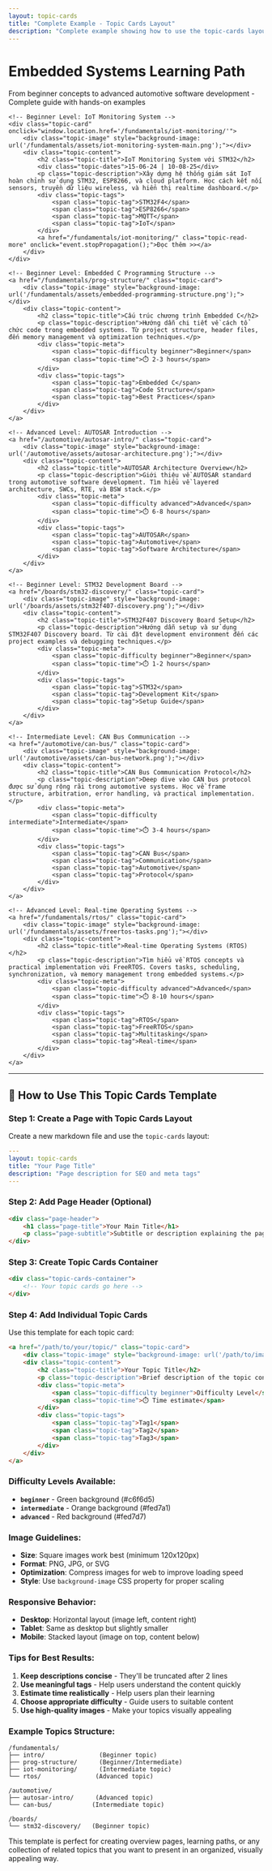 ```yaml
---
layout: topic-cards
title: "Complete Example - Topic Cards Layout"
description: "Complete example showing how to use the topic-cards layout with multiple cards, different difficulty levels, and proper metadata"
---
```


<div class="page-header">
    <h1 class="page-title">Embedded Systems Learning Path</h1>
    <p class="page-subtitle">From beginner concepts to advanced automotive software development - Complete guide with hands-on examples</p>
</div>

<div class="topic-cards-container">
    
    <!-- Beginner Level: IoT Monitoring System -->
    <div class="topic-card" onclick="window.location.href='/fundamentals/iot-monitoring/'">
        <div class="topic-image" style="background-image: url('/fundamentals/assets/iot-monitoring-system-main.png');"></div>
        <div class="topic-content">
            <h2 class="topic-title">IoT Monitoring System với STM32</h2>
            <div class="topic-dates">15-06-24 | 10-08-25</div>
            <p class="topic-description">Xây dựng hệ thống giám sát IoT hoàn chỉnh sử dụng STM32, ESP8266, và cloud platform. Học cách kết nối sensors, truyền dữ liệu wireless, và hiển thị realtime dashboard.</p>
            <div class="topic-tags">
                <span class="topic-tag">STM32F4</span>
                <span class="topic-tag">ESP8266</span>
                <span class="topic-tag">MQTT</span>
                <span class="topic-tag">IoT</span>
            </div>
            <a href="/fundamentals/iot-monitoring/" class="topic-read-more" onclick="event.stopPropagation();">Đọc thêm >></a>
        </div>
    </div>
    
    <!-- Beginner Level: Embedded C Programming Structure -->
    <a href="/fundamentals/prog-structure/" class="topic-card">
        <div class="topic-image" style="background-image: url('/fundamentals/assets/embedded-programming-structure.png');"></div>
        <div class="topic-content">
            <h2 class="topic-title">Cấu trúc chương trình Embedded C</h2>
            <p class="topic-description">Hướng dẫn chi tiết về cách tổ chức code trong embedded systems. Từ project structure, header files, đến memory management và optimization techniques.</p>
            <div class="topic-meta">
                <span class="topic-difficulty beginner">Beginner</span>
                <span class="topic-time">⏱️ 2-3 hours</span>
            </div>
            <div class="topic-tags">
                <span class="topic-tag">Embedded C</span>
                <span class="topic-tag">Code Structure</span>
                <span class="topic-tag">Best Practices</span>
            </div>
        </div>
    </a>
    
    <!-- Advanced Level: AUTOSAR Introduction -->
    <a href="/automotive/autosar-intro/" class="topic-card">
        <div class="topic-image" style="background-image: url('/automotive/assets/autosar-architecture.png');"></div>
        <div class="topic-content">
            <h2 class="topic-title">AUTOSAR Architecture Overview</h2>
            <p class="topic-description">Giới thiệu về AUTOSAR standard trong automotive software development. Tìm hiểu về layered architecture, SWCs, RTE, và BSW stack.</p>
            <div class="topic-meta">
                <span class="topic-difficulty advanced">Advanced</span>
                <span class="topic-time">⏱️ 6-8 hours</span>
            </div>
            <div class="topic-tags">
                <span class="topic-tag">AUTOSAR</span>
                <span class="topic-tag">Automotive</span>
                <span class="topic-tag">Software Architecture</span>
            </div>
        </div>
    </a>
    
    <!-- Beginner Level: STM32 Development Board -->
    <a href="/boards/stm32-discovery/" class="topic-card">
        <div class="topic-image" style="background-image: url('/boards/assets/stm32f407-discovery.png');"></div>
        <div class="topic-content">
            <h2 class="topic-title">STM32F407 Discovery Board Setup</h2>
            <p class="topic-description">Hướng dẫn setup và sử dụng STM32F407 Discovery board. Từ cài đặt development environment đến các project examples và debugging techniques.</p>
            <div class="topic-meta">
                <span class="topic-difficulty beginner">Beginner</span>
                <span class="topic-time">⏱️ 1-2 hours</span>
            </div>
            <div class="topic-tags">
                <span class="topic-tag">STM32</span>
                <span class="topic-tag">Development Kit</span>
                <span class="topic-tag">Setup Guide</span>
            </div>
        </div>
    </a>
    
    <!-- Intermediate Level: CAN Bus Communication -->
    <a href="/automotive/can-bus/" class="topic-card">
        <div class="topic-image" style="background-image: url('/automotive/assets/can-bus-network.png');"></div>
        <div class="topic-content">
            <h2 class="topic-title">CAN Bus Communication Protocol</h2>
            <p class="topic-description">Deep dive vào CAN bus protocol được sử dụng rộng rãi trong automotive systems. Học về frame structure, arbitration, error handling, và practical implementation.</p>
            <div class="topic-meta">
                <span class="topic-difficulty intermediate">Intermediate</span>
                <span class="topic-time">⏱️ 3-4 hours</span>
            </div>
            <div class="topic-tags">
                <span class="topic-tag">CAN Bus</span>
                <span class="topic-tag">Communication</span>
                <span class="topic-tag">Automotive</span>
                <span class="topic-tag">Protocol</span>
            </div>
        </div>
    </a>
    
    <!-- Advanced Level: Real-time Operating Systems -->
    <a href="/fundamentals/rtos/" class="topic-card">
        <div class="topic-image" style="background-image: url('/fundamentals/assets/freertos-tasks.png');"></div>
        <div class="topic-content">
            <h2 class="topic-title">Real-time Operating Systems (RTOS)</h2>
            <p class="topic-description">Tìm hiểu về RTOS concepts và practical implementation với FreeRTOS. Covers tasks, scheduling, synchronization, và memory management trong embedded systems.</p>
            <div class="topic-meta">
                <span class="topic-difficulty advanced">Advanced</span>
                <span class="topic-time">⏱️ 8-10 hours</span>
            </div>
            <div class="topic-tags">
                <span class="topic-tag">RTOS</span>
                <span class="topic-tag">FreeRTOS</span>
                <span class="topic-tag">Multitasking</span>
                <span class="topic-tag">Real-time</span>
            </div>
        </div>
    </a>

</div>

---

## 📖 How to Use This Topic Cards Template

### Step 1: Create a Page with Topic Cards Layout

Create a new markdown file and use the `topic-cards` layout:

```yaml
---
layout: topic-cards
title: "Your Page Title"
description: "Page description for SEO and meta tags"
---
```

### Step 2: Add Page Header (Optional)

```html
<div class="page-header">
    <h1 class="page-title">Your Main Title</h1>
    <p class="page-subtitle">Subtitle or description explaining the page content</p>
</div>
```

### Step 3: Create Topic Cards Container

```html
<div class="topic-cards-container">
    <!-- Your topic cards go here -->
</div>
```

### Step 4: Add Individual Topic Cards

Use this template for each topic card:

```html
<a href="/path/to/your/topic/" class="topic-card">
    <div class="topic-image" style="background-image: url('/path/to/image.png');"></div>
    <div class="topic-content">
        <h2 class="topic-title">Your Topic Title</h2>
        <p class="topic-description">Brief description of the topic content that will be truncated after 2 lines...</p>
        <div class="topic-meta">
            <span class="topic-difficulty beginner">Difficulty Level</span>
            <span class="topic-time">⏱️ Time estimate</span>
        </div>
        <div class="topic-tags">
            <span class="topic-tag">Tag1</span>
            <span class="topic-tag">Tag2</span>
            <span class="topic-tag">Tag3</span>
        </div>
    </div>
</a>
```

### Difficulty Levels Available:

- **`beginner`** - Green background (#c6f6d5)
- **`intermediate`** - Orange background (#fed7a1)  
- **`advanced`** - Red background (#fed7d7)

### Image Guidelines:

- **Size**: Square images work best (minimum 120x120px)
- **Format**: PNG, JPG, or SVG
- **Optimization**: Compress images for web to improve loading speed
- **Style**: Use `background-image` CSS property for proper scaling

### Responsive Behavior:

- **Desktop**: Horizontal layout (image left, content right)
- **Tablet**: Same as desktop but slightly smaller
- **Mobile**: Stacked layout (image on top, content below)

### Tips for Best Results:

1. **Keep descriptions concise** - They'll be truncated after 2 lines
2. **Use meaningful tags** - Help users understand the content quickly  
3. **Estimate time realistically** - Help users plan their learning
4. **Choose appropriate difficulty** - Guide users to suitable content
5. **Use high-quality images** - Make your topics visually appealing

### Example Topics Structure:

```
/fundamentals/
├── intro/               (Beginner topic)
├── prog-structure/      (Beginner/Intermediate)
├── iot-monitoring/      (Intermediate topic)
└── rtos/               (Advanced topic)

/automotive/
├── autosar-intro/      (Advanced topic)
└── can-bus/           (Intermediate topic)

/boards/
└── stm32-discovery/   (Beginner topic)
```

This template is perfect for creating overview pages, learning paths, or any collection of related topics that you want to present in an organized, visually appealing way.
